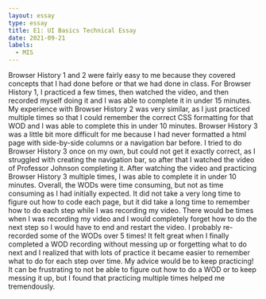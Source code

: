 ```yaml
---
layout: essay
type: essay
title: E1: UI Basics Technical Essay
date: 2021-09-21
labels:
  - MIS
---
```


Browser History 1 and 2 were fairly easy to me because they covered concepts that I had done before or that we had done in class. For Browser History 1, I practiced a few times, then watched the video, and then recorded myself doing it and I was able to complete it in under 15 minutes. My experience with Browser History 2 was very similar, as I just practiced multiple times so that I could remember the correct CSS formatting for that WOD and I was able to complete this in under 10 minutes. Browser History 3 was a little bit more difficult for me because I had never formatted a html page with side-by-side columns or a navigation bar before. I tried to do Browser History 3 once on my own, but could not get it exactly correct, as I struggled with creating the navigation bar, so after that I watched the video of Professor Johnson completing it. After watching the video and practicing Browser History 3 multiple times, I was able to complete it in under 10 minutes. Overall, the WODs were time consuming, but not as time consuming as I had initially expected. It did not take a very long time to figure out how to code each page, but it did take a long time to remember how to do each step while I was recording my video. There would be times when I was recording my video and I would completely forget how to do the next step so I would have to end and restart the video. I probably re-recorded some of the WODs over 5 times! It felt great when I finally completed a WOD recording without messing up or forgetting what to do next and I realized that with lots of practice it became easier to remember what to do for each step over time. My advice would be to keep practicing! It can be frustrating to not be able to figure out how to do a WOD or to keep messing it up, but I found that practicing multiple times helped me tremendously. 
